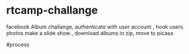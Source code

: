 # rtcamp-challange
facebook Album challange, authenticate with user account , hook users photos make a slide show , download albums in zip, move to picasa

#process
